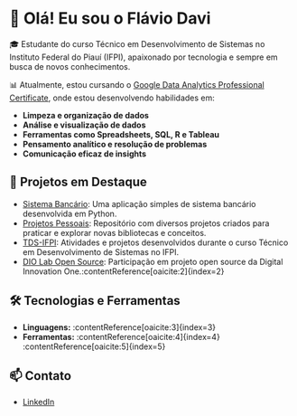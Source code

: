# 👋 Olá! Eu sou o Flávio Davi

🎓 Estudante do curso Técnico em Desenvolvimento de Sistemas no Instituto Federal do Piauí (IFPI), apaixonado por tecnologia e sempre em busca de novos conhecimentos.

📊 Atualmente, estou cursando o [Google Data Analytics Professional Certificate](https://www.coursera.org/professional-certificates/google-data-analytics), onde estou desenvolvendo habilidades em:

- **Limpeza e organização de dados**
- **Análise e visualização de dados**
- **Ferramentas como Spreadsheets, SQL, R e Tableau**
- **Pensamento analítico e resolução de problemas**
- **Comunicação eficaz de insights**

## 🚀 Projetos em Destaque

- [Sistema Bancário](https://github.com/Flavio-Davi/sistema_bancario): Uma aplicação simples de sistema bancário desenvolvida em Python.
- [Projetos Pessoais](https://github.com/Flavio-Davi/Projetos_Pessoais): Repositório com diversos projetos criados para praticar e explorar novas bibliotecas e conceitos.
- [TDS-IFPI](https://github.com/Flavio-Davi/TDS-IFPI): Atividades e projetos desenvolvidos durante o curso Técnico em Desenvolvimento de Sistemas no IFPI.
- [DIO Lab Open Source](https://github.com/Flavio-Davi/dio-lab-open-source): Participação em projeto open source da Digital Innovation One.&#8203;:contentReference[oaicite:2]{index=2}

## 🛠️ Tecnologias e Ferramentas

- **Linguagens:** :contentReference[oaicite:3]{index=3}
- **Ferramentas:** :contentReference[oaicite:4]{index=4}&#8203;:contentReference[oaicite:5]{index=5}

## 📫 Contato

- [LinkedIn](https://www.linkedin.com/in/flavio-davi-136852222/)
